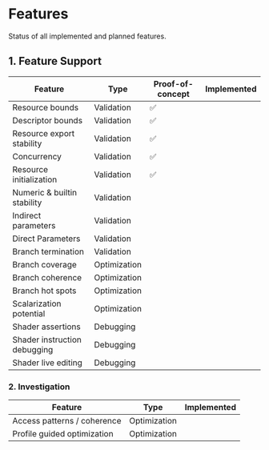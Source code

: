 # Features

Status of all implemented and planned features.

## 1. Feature Support

| Feature | Type | Proof-of-concept | Implemented |
| --------------- | ---- | --------- | ----------- |
| Resource bounds | Validation | :white_check_mark: |  |
| Descriptor bounds | Validation | :white_check_mark: |  |
| Resource export stability | Validation | :white_check_mark: |  |
| Concurrency | Validation | :white_check_mark: |  |
| Resource initialization | Validation | :white_check_mark: |  |
| Numeric & builtin stability | Validation |  |  |
| Indirect parameters | Validation |  |  |
| Direct Parameters | Validation |  |  |
| Branch termination | Validation |  |  |
| Branch coverage | Optimization |  |  |
| Branch coherence | Optimization |  |  |
| Branch hot spots | Optimization |  |  |
| Scalarization potential | Optimization |  |  |
| Shader assertions | Debugging |  |  |
| Shader instruction debugging | Debugging |  |  |
| Shader live editing | Debugging |  |  |

### 2. Investigation

| Feature | Type | Implemented |
| --------------- | ---- | ----------- |
| Access patterns / coherence | Optimization |  |
| Profile guided optimization | Optimization |  |
